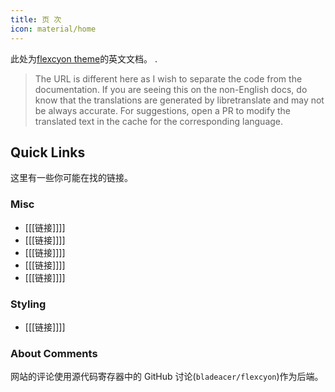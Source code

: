 ```yaml
---
title: 页 次
icon: material/home
---
```


此处为[flexcyon theme](https://github.com/bladeacer/flexcyon)的英文文档。
.
> The URL is different here as I wish to separate the code from the documentation.
> If you are seeing this on the non-English docs, do know that the translations are generated by libretranslate and may not be always accurate. For suggestions, open a PR to modify the translated text in the cache for the corresponding language.

## Quick Links
这里有一些你可能在找的链接。

### Misc
- [[[链接]]]]
- [[[链接]]]]
- [[[链接]]]]
- [[[链接]]]]
- [[[链接]]]]

### Styling
- [[[链接]]]]

### About Comments
网站的评论使用源代码寄存器中的 GitHub 讨论(`bladeacer/flexcyon`)作为后端。